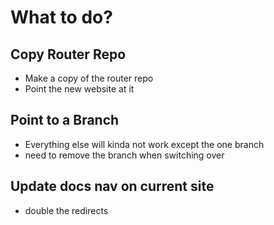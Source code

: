 # What to do?

## Copy Router Repo

- Make a copy of the router repo
- Point the new website at it

## Point to a Branch

- Everything else will kinda not work except the one branch
- need to remove the branch when switching over

## Update docs nav on current site

- double the redirects
